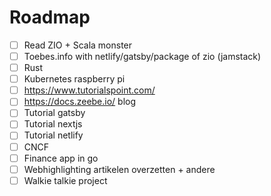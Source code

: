 # Roadmap

- [ ] Read ZIO + Scala monster
- [ ] Toebes.info with netlify/gatsby/package of zio (jamstack)
- [ ] Rust
- [ ] Kubernetes raspberry pi
- [ ] https://www.tutorialspoint.com/
- [ ] https://docs.zeebe.io/ blog
- [ ] Tutorial gatsby
- [ ] Tutorial nextjs
- [ ] Tutorial netlify
- [ ] CNCF
- [ ] Finance app in go
- [ ] Webhighlighting artikelen overzetten + andere
- [ ] Walkie talkie project